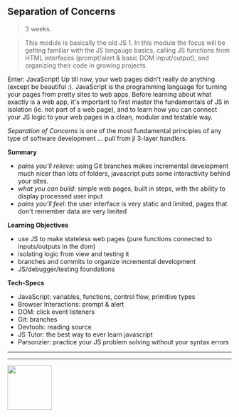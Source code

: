 ## Separation of Concerns

> 3 weeks.

> This module is basically the old JS 1.  In this module the focus will be getting familiar with the JS langauge basics, calling JS functions from HTML interfaces (prompt/alert & basic DOM input/output), and organizing their code in growing projects.

Enter: JavaScript!  Up till now, your web pages didn't really _do_ anything (except be beautiful :).  JavaScript is the programming language for turning your pages from pretty sites to web apps.  Before learning about what exactly is a web app, it's important to first master the fundamentals of JS in isolation (ie. not part of a web page), and to learn how you can connect your JS logic to your web pages in a clean, modular and testable way.

_Separation of Concerns_ is one of the most fundamental principles of any type of software development ... pull from jl 3-layer handlers.

__Summary__
* _pains you’ll relieve_: using Git branches makes incremental development much nicer than lots of folders, javascript puts some interactivity behind your sites.
* _what you can build_: simple web pages, built in steps, with the ability to display processed user input
* _pains you’ll feel_: the user interface is very static and limited, pages that don't remember data are very limited

__Learning Objectives__
* use JS to make stateless web pages (pure functions connected to inputs/outputs in the dom)
* isolating logic from view and testing it
* branches and commits to organize incremental development
* JS/debugger/testing foundations


__Tech-Specs__
* JavaScript: variables, functions, control flow, primitive types
* Browser Interactions: prompt & alert
* DOM: click event listeners
* Git: branches
* Devtools: reading source
* JS Tutor: the best way to ever learn javascript
* Parsonzier: practice your JS problem solving without your syntax errors



<hr>
<hr>
<a href="https://hackyourfuture.be" target="_blank"><img
    src="https://user-images.githubusercontent.com/18554853/63941625-4c7c3d00-ca6c-11e9-9a76-8d5e3632fe70.jpg"
    width="100" height="100"></a>
